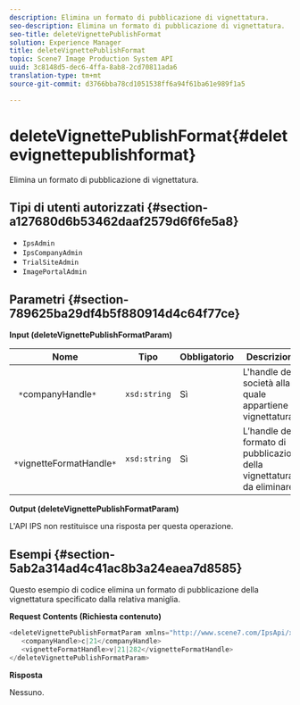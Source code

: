 ```yaml
---
description: Elimina un formato di pubblicazione di vignettatura.
seo-description: Elimina un formato di pubblicazione di vignettatura.
seo-title: deleteVignettePublishFormat
solution: Experience Manager
title: deleteVignettePublishFormat
topic: Scene7 Image Production System API
uuid: 3c8148d5-dec6-4ffa-8ab8-2cd70811ada6
translation-type: tm+mt
source-git-commit: d3766bba78cd1051538ff6a94f61ba61e989f1a5

---
```



# deleteVignettePublishFormat{#deletevignettepublishformat}

Elimina un formato di pubblicazione di vignettatura.

## Tipi di utenti autorizzati {#section-a127680d6b53462daaf2579d6f6fe5a8}

* `IpsAdmin`
* `IpsCompanyAdmin`
* `TrialSiteAdmin`
* `ImagePortalAdmin`

## Parametri {#section-789625ba29df4b5f880914d4c64f77ce}

**Input (deleteVignettePublishFormatParam)**

| Nome | Tipo | Obbligatorio | Descrizione |
|---|---|---|---|
| ` *`companyHandle`*` | `xsd:string` | Sì | L&#39;handle della società alla quale appartiene la vignettatura. |
| ` *`vignetteFormatHandle`*` | `xsd:string` | Sì | L’handle del formato di pubblicazione della vignettatura da eliminare. |

**Output (deleteVignettePublishFormatParam)**

L&#39;API IPS non restituisce una risposta per questa operazione.

## Esempi {#section-5ab2a314ad4c41ac8b3a24eaea7d8585}

Questo esempio di codice elimina un formato di pubblicazione della vignettatura specificato dalla relativa maniglia.

**Request Contents (Richiesta contenuto)**

```java
<deleteVignettePublishFormatParam xmlns="http://www.scene7.com/IpsApi/xsd/2008-01-15">
   <companyHandle>c|21</companyHandle>
   <vignetteFormatHandle>v|21|282</vignetteFormatHandle>
</deleteVignettePublishFormatParam>
```

**Risposta**

Nessuno.
